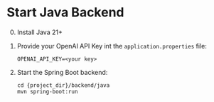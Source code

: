 # Start Java Backend

0. Install Java 21+

1. Provide your OpenAI API Key int the `application.properties` file:
    ```properties
    OPENAI_API_KEY=<your key>
    ```

2. Start the Spring Boot backend:
    ```shell
    cd {project_dir}/backend/java
    mvn spring-boot:run
    ```